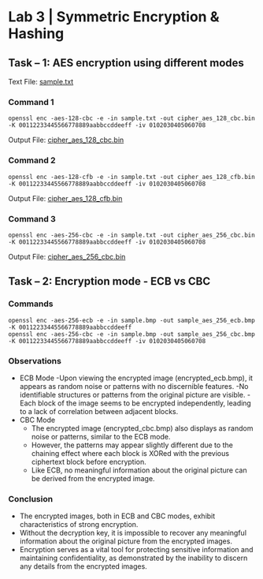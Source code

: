 # Lab 3 | Symmetric Encryption & Hashing

## Task – 1: AES encryption using different modes

Text File: [sample.txt](https://github.com/Sabbir37/security-lab/blob/main/lab-3/task-01/sample.txt)

### Command 1

	openssl enc -aes-128-cbc -e -in sample.txt -out cipher_aes_128_cbc.bin -K 00112233445566778889aabbccddeeff -iv 0102030405060708

Output File: [cipher_aes_128_cbc.bin](https://github.com/Sabbir37/security-lab/blob/main/lab-3/task-01/cipher_aes_128_cbc.bin)

### Command 2

	openssl enc -aes-128-cfb -e -in sample.txt -out cipher_aes_128_cfb.bin -K 00112233445566778889aabbccddeeff -iv 0102030405060708

Output File: [cipher_aes_128_cfb.bin](https://github.com/Sabbir37/security-lab/blob/main/lab-3/task-01/cipher_aes_128_cfb.bin)

### Command 3

	openssl enc -aes-256-cbc -e -in sample.txt -out cipher_aes_256_cbc.bin -K 00112233445566778889aabbccddeeff -iv 0102030405060708

Output File: [cipher_aes_256_cbc.bin](https://github.com/Sabbir37/security-lab/blob/main/lab-3/task-01/cipher_aes_256_cbc.bin)



## Task – 2: Encryption mode - ECB vs CBC

### Commands

	openssl enc -aes-256-ecb -e -in sample.bmp -out sample_aes_256_ecb.bmp -K 00112233445566778889aabbccddeeff
	openssl enc -aes-256-cbc -e -in sample.bmp -out sample_aes_256_cbc.bmp -K 00112233445566778889aabbccddeeff -iv 0102030405060708


### Observations

* ECB Mode
	-Upon viewing the encrypted image (encrypted_ecb.bmp), it appears as random noise or patterns with no discernible features.
	-No identifiable structures or patterns from the original picture are visible.
	-Each block of the image seems to be encrypted independently, leading to a lack of correlation between adjacent blocks.
* CBC Mode
	- The encrypted image (encrypted_cbc.bmp) also displays as random noise or patterns, similar to the ECB mode.
	- However, the patterns may appear slightly different due to the chaining effect where each block is XORed with the previous ciphertext block before encryption.
	- Like ECB, no meaningful information about the original picture can be derived from the encrypted image.


### Conclusion
* The encrypted images, both in ECB and CBC modes, exhibit characteristics of strong encryption.
* Without the decryption key, it is impossible to recover any meaningful information about the original picture from the encrypted images.
* Encryption serves as a vital tool for protecting sensitive information and maintaining confidentiality, as demonstrated by the inability to discern any details from the encrypted images.
